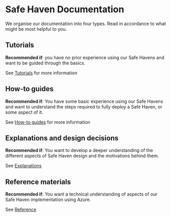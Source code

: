 # Safe Haven Documentation


We organise our documentation into four types. Read in accordance to what might be most helpful to you.

## Tutorials

**Recommended if**: you have no prior experience using our Safe Havens and want to be guided through the basics.

See [Tutorials](tutorial/README.md) for more information

## How-to guides

**Recommended if**: You have some basic experience using our Safe Havens and want to understand the steps required to fully deploy a Safe Haven, or some aspect of it.

See [How-to guides](how_to_guides/README.md) for more information

## Explanations and design decisions

**Recommended if**: You want to develop a deeper understanding of the different aspects of Safe Haven design and the motivations behind them.

See [Explanations](explanations/README.md)

## Reference materials

**Recommended if**: You want a technical understanding of aspects of our Safe Haven implementation using Azure.

See [Reference](reference/README.md)

